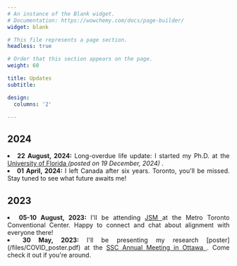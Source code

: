 ```yaml
---
# An instance of the Blank widget.
# Documentation: https://wowchemy.com/docs/page-builder/
widget: blank

# This file represents a page section.
headless: true

# Order that this section appears on the page.
weight: 60

title: Updates
subtitle:

design:
  columns: '2'

---
```


## 2024 

<div style='text-align: justify'>
<li> <b> 22 August, 2024: </b> Long-overdue life update: I started my Ph.D. at the <a href="https://stat.ufl.edu/" target="_blank"> University of Florida </a> <em> (posted on 19 December, 2024) </em>. </li>

<li> <b> 01 April, 2024: </b> I left Canada after six years. Toronto, you'll be missed. Stay tuned to see what future awaits me! </li>
</div>

## 2023

<div style='text-align: justify'>
<li> <b> 05-10 August, 2023: </b> I'll be attending <a href="https://ww2.amstat.org/meetings/jsm/2023/" target="_blank"> JSM </a> at the Metro Toronto Conventional Center. Happy to connect and chat about alignment with everyone there! </li>

<li> <b> 30 May, 2023: </b> I'll be presenting my research [poster](/files/COVID_poster.pdf) at the <a href="https://ssc.ca/en/meetings/annual/2023-ssc-annual-meeting-ottawa" target="_blank"> SSC Annual Meeting in Ottawa </a>. Come check it out if you're around.</li>
</div>
